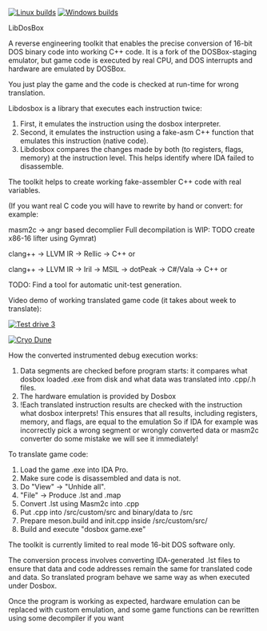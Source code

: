 [![Linux builds](https://github.com/xor2003/libdosbox/actions/workflows/linux.yml/badge.svg)](https://github.com/xor2003/libdosbox/actions/workflows/linux.yml)
[![Windows builds](https://github.com/xor2003/libdosbox/actions/workflows/windows.yml/badge.svg)](https://github.com/xor2003/libdosbox/actions/workflows/windows.yml)

LibDosBox

A reverse engineering toolkit that enables the precise conversion of 16-bit DOS binary code into working C++ code. 
It is a fork of the DOSBox-staging emulator, but game code is executed by real CPU, and DOS interrupts and hardware are emulated by DOSBox. 

You just play the game and the code is checked at run-time for wrong translation.

Libdosbox is a library that executes each instruction twice:
1. First, it emulates the instruction using the dosbox interpreter.
2. Second, it emulates the instruction using a fake-asm C++ function that emulates this instruction (native code). 
3. Libdosbox compares the changes made by both (to registers, flags, memory) at the instruction level.
This helps identify where IDA failed to disassemble.

The toolkit helps to create working fake-assembler C++ code with real variables.

(If you want real C code you will have to rewrite by hand or convert:
for example:

masm2c -> angr based decomplier
Full decompilation is WIP: TODO create x86-16 lifter using Gymrat)

clang++ -> LLVM IR -> Rellic -> C++
or

clang++ -> LLVM IR -> Iril -> MSIL -> dotPeak -> C#/Vala -> C++
or 

TODO: Find a tool for automatic unit-test generation.

Video demo of working translated game code (it takes about week to translate):

[![Test drive 3](http://img.youtube.com/vi/MzK9RVgeWGM/0.jpg)](http://www.youtube.com/watch?v=MzK9RVgeWGM "Test drive 3")

[![Cryo Dune](http://img.youtube.com/vi/f-HArAmtXTc/0.jpg)](http://www.youtube.com/watch?v=f-HArAmtXTc "Cryo Dune")

How the converted instrumented debug execution works:
1. Data segments are checked before program starts: it compares what dosbox loaded .exe from disk and what data was translated into .cpp/.h files.
2. The hardware emulation is provided by Dosbox
3. !Each translated instruction results are checked with the instruction what dosbox interprets! This ensures that all results, including registers, memory, and flags, are equal to the emulation
So if IDA for example was incorrectly pick a wrong segment or wrongly converted data or masm2c converter do some mistake we will see it immediately!

To translate game code:
1. Load the game .exe into IDA Pro.
2. Make sure code is disassembled and data is not.
3. Do "View" -> "Unhide all".
4. "File" -> Produce .lst and .map
5. Convert .lst using Masm2c into .cpp
6. Put .cpp into /src/custom/src and binary/data to /src
7. Prepare meson.build and init.cpp inside /src/custom/src/
8. Build and execute "dosbox game.exe"

The toolkit is currently limited to real mode 16-bit DOS software only. 

The conversion process involves converting IDA-generated .lst files 
to ensure that data and code addresses remain the same for translated code and data. 
So translated program behave we same way as when executed under Dosbox.

Once the program is working as expected, hardware emulation can be replaced with custom emulation, and some game functions can be rewritten using some decompiler if you want
